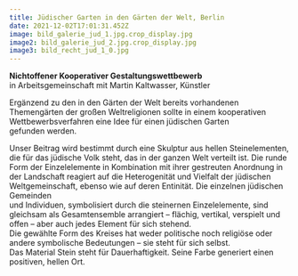 ```yaml
---
title: Jüdischer Garten in den Gärten der Welt, Berlin
date: 2021-12-02T17:01:31.452Z
image: bild_galerie_jud_1.jpg.crop_display.jpg
image2: bild_galerie_jud_2.jpg.crop_display.jpg
image3: bild_recht_jud_1_0.jpg
---
```

**Nichtoffener Kooperativer Gestaltungswettbewerb**\
in Arbeitsgemeinschaft mit Martin Kaltwasser, Künstler

Ergänzend zu den in den Gärten der Welt bereits vorhandenen Themengärten der großen Weltreligionen sollte in einem kooperativen Wettbewerbsverfahren eine Idee für einen jüdischen Garten\
gefunden werden.

Unser Beitrag wird bestimmt durch eine Skulptur aus hellen Steinelementen, die für das jüdische Volk steht, das in der ganzen Welt verteilt ist. Die runde Form der Einzelelemente in Kombination mit ihrer gestreuten Anordnung in der Landschaft reagiert auf die Heterogenität und Vielfalt der jüdischen Weltgemeinschaft, ebenso wie auf deren Entinität. Die einzelnen jüdischen Gemeinden\
und Individuen, symbolisiert durch die steinernen Einzelelemente, sind gleichsam als Gesamtensemble arrangiert – flächig, vertikal, verspielt und offen – aber auch jedes Element für sich stehend.\
Die gewählte Form des Kreises hat weder politische noch religiöse oder andere symbolische Bedeutungen – sie steht für sich selbst.\
Das Material Stein steht für Dauerhaftigkeit. Seine Farbe generiert einen positiven, hellen Ort.